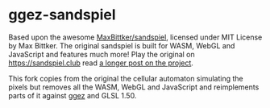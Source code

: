 # ggez-sandspiel

Based upon the awesome [MaxBittker/sandspiel](https://github.com/MaxBittker/sandspiel), licensed under MIT License by Max Bittker.
The original sandspiel is built for WASM, WebGL and JavaScript and features much more! Play the original on https://sandspiel.club read [a longer post on the project](https://maxbittker.com/making-sandspiel).

This fork copies from the original the cellular automaton simulating the pixels
but removes all the WASM, WebGL and JavaScript and reimplements parts of it against [ggez](https://ggez.rs) and GLSL 1.50.
